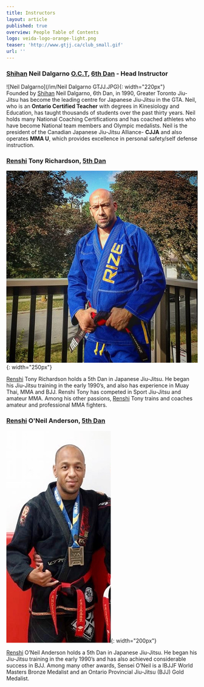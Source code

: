 ```yaml
---
title: Instructors
layout: article
published: true
overview: People Table of Contents
logo: veida-logo-orange-light.png
teaser: 'http://www.gtjj.ca/club_small.gif'
url: ''
---
```

### [Shihan](https://en.wikipedia.org/wiki/Shihan) Neil Dalgarno [O.C.T](https://en.wikipedia.org/wiki/Ontario_Certified_Teacher), [6th Dan](https://en.wikipedia.org/wiki/Dan_(rank)) - Head Instructor

![Neil Dalgarno](/im/Neil Dalgarno GTJJ.JPG){: width="220px"}  
Founded by [Shihan](https://en.wikipedia.org/wiki/Shihan) Neil Dalgarno, 6th Dan, in 1990, Greater Toronto Jiu-Jitsu has become the leading centre for Japanese Jiu-Jitsu in the GTA. Neil, who is an **Ontario Certified Teacher** with degrees in Kinesiology and Education, has taught thousands of students over the past thirty years. Neil holds many National Coaching Certifications and has coached athletes who have become National team members and Olympic medalists. Neil is the president of the Canadian Japanese Jiu-Jitsu Alliance- **CJJA** and also operates **MMA U**, which provides excellence in personal safety/self defense instruction.

### [Renshi](https://en.wikipedia.org/wiki/Renshi) Tony Richardson, [5th Dan](https://en.wikipedia.org/wiki/Dan_(rank))

![Tony Richardson image](/images/RenshiTony.jpg){: width="250px"}

 [Renshi](https://en.wikipedia.org/wiki/Renshi) Tony Richardson holds a 5th Dan in Japanese Jiu-Jitsu. He began his Jiu-Jitsu training in the early 1990’s, and also has experience in Muay Thai, MMA and BJJ. Renshi Tony has competed in Sport Jiu-Jitsu and amateur MMA. Among his other passions, [Renshi](https://en.wikipedia.org/wiki/Renshi) Tony trains and coaches amateur and professional MMA fighters.

### [Renshi](https://en.wikipedia.org/wiki/Renshi) O'Neil Anderson, [5th Dan](https://en.wikipedia.org/wiki/Dan_(rank))

 ![O'Neil Anderson image](/images/RenshiOneil.jpg){: width="200px"}

[Renshi](https://en.wikipedia.org/wiki/Renshi) O’Neil Anderson holds a 5th Dan in Japanese Jiu-Jitsu. He began his Jiu-Jitsu training in the early 1990’s and has also achieved considerable success in BJJ. Among many other awards, Sensei O’Neil is a IBJJF World Masters Bronze Medalist and an Ontario Provincial Jiu-Jitsu (BJJ) Gold Medalist.

